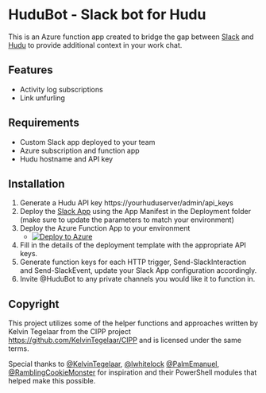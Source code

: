 # HuduBot - Slack bot for Hudu

This is an Azure function app created to bridge the gap between [Slack](https://slack.com) and [Hudu](https://hudu.com) to provide additional context in your work chat.

## Features
- Activity log subscriptions
- Link unfurling

## Requirements
- Custom Slack app deployed to your team
- Azure subscription and function app
- Hudu hostname and API key

## Installation
1. Generate a Hudu API key https://yourhuduserver/admin/api_keys
2. Deploy the [Slack App](https://api.slack.com/apps) using the App Manifest in the Deployment folder (make sure to update the parameters to match your environment)
3. Deploy the Azure Function App to your environment 
    - [![Deploy to Azure](https://aka.ms/deploytoazurebutton)](https://portal.azure.com/#create/Microsoft.Template/uri/https%3A%2F%2Fraw.githubusercontent.com%2Fjohnduprey%2FHuduSlackBot%2Fmain%2FDeployment%2FAzureDeployment.json)
4. Fill in the details of the deployment template with the appropriate API keys.
5. Generate function keys for each HTTP trigger, Send-SlackInteraction and Send-SlackEvent, update your Slack App configuration accordingly.
5. Invite @HuduBot to any private channels you would like it to function in.


## Copyright
This project utilizes some of the helper functions and approaches written by Kelvin Tegelaar from the CIPP project https://github.com/KelvinTegelaar/CIPP and is licensed under the same terms.

Special thanks to [@KelvinTegelaar](https://github.com/KelvinTegelaar), [@lwhitelock](https://github.com/lwhitelock) [@PalmEmanuel](https://github.com/palmemanuel), [@RamblingCookieMonster](https://github.com/ramblingcookiemonster) for inspiration and their PowerShell modules that helped make this possible.